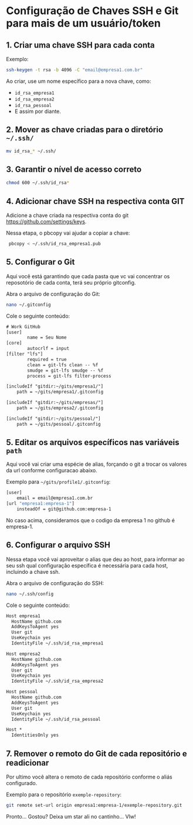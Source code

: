 
# Configuração de Chaves SSH e Git para mais de um usuário/token

## 1. Criar uma chave SSH para cada conta

Exemplo:
```sh
ssh-keygen -t rsa -b 4096 -C "email@empresa1.com.br"
```

Ao criar, use um nome específico para a nova chave, como:
- `id_rsa_empresa1`
- `id_rsa_empresa2`
- `id_rsa_pessoal`
- E assim por diante.

## 2. Mover as chave criadas para o diretório `~/.ssh/`

```sh
mv id_rsa_* ~/.ssh/
```

## 3. Garantir o nível de acesso correto

```sh
chmod 600 ~/.ssh/id_rsa*
```
## 4. Adicionar chave SSH na respectiva conta GIT

Adicione a chave criada na respectiva conta do git https://github.com/settings/keys.

Nessa etapa, o pbcopy vai ajudar a copiar a chave:
```sh
 pbcopy < ~/.ssh/id_rsa_empresa1.pub
```

## 5. Configurar o Git


Aqui você está garantindo que cada pasta que vc vai concentrar os reposotório de cada conta, terá seu próprio gitconfig.

Abra o arquivo de configuração do Git:
```sh
nano ~/.gitconfig
```


Cole o seguinte conteúdo:
```txt
# Work GitHub
[user]
        name = Seu Nome
[core]
        autocrlf = input
[filter "lfs"]
        required = true
        clean = git-lfs clean -- %f
        smudge = git-lfs smudge -- %f
        process = git-lfs filter-process

[includeIf "gitdir:~/gits/empresa1/"]
    path = ~/gits/empresa1/.gitconfig

[includeIf "gitdir:~/gits/empresas/"]
    path = ~/gits/empresa2/.gitconfig

[includeIf "gitdir:~/gits/pessoal/"]
    path = ~/gits/pessoal/.gitconfig
```


## 5. Editar os arquivos específicos nas variáveis `path`

Aqui você vai criar uma espécie de alias, forçando o git a trocar os valores da url conforme configuracao abaixo.

Exemplo para `~/gits/profile1/.gitconfig`:
```sh
[user]
    email = email@empresa1.com.br
[url "empresa1:empresa-1"]
    insteadOf = git@github.com:empresa-1
```
No caso acima, consideramos que o codigo da empresa 1 no github é empresa-1.

## 6. Configurar o arquivo SSH

Nessa etapa você vai aproveitar o alias que deu ao host, para informar ao seu ssh qual configuração específica é necessária para cada host, incluindo a chave ssh.

Abra o arquivo de configuração do SSH:
```sh
nano ~/.ssh/config
```

Cole o seguinte conteúdo:
```txt
Host empresa1
  HostName github.com
  AddKeysToAgent yes
  User git
  UseKeychain yes
  IdentityFile ~/.ssh/id_rsa_empresa1

Host empresa2
  HostName github.com
  AddKeysToAgent yes
  User git
  UseKeychain yes
  IdentityFile ~/.ssh/id_rsa_empresa2

Host pessoal
  HostName github.com
  AddKeysToAgent yes
  User git
  UseKeychain yes
  IdentityFile ~/.ssh/id_rsa_pessoal

Host *
  IdentitiesOnly yes
```

## 7. Remover o remoto do Git de cada repositório e readicionar

Por ultimo você altera o remoto de cada repositório conforme o aliás configurado.

Exemplo para o repositório `exemple-repository`:
```sh
git remote set-url origin empresa1:empresa-1/exemple-repository.git
```

Pronto... Gostou? Deixa um star ali no cantinho...
Vlw!
